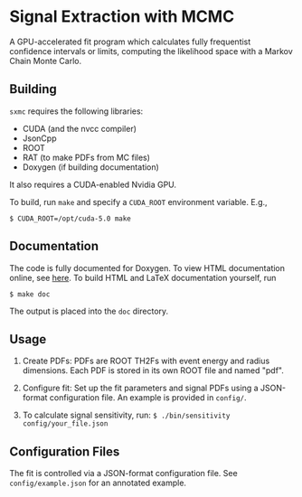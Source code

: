Signal Extraction with MCMC
===========================
A GPU-accelerated fit program which calculates fully frequentist confidence
intervals or limits, computing the likelihood space with a Markov Chain
Monte Carlo.

Building
--------
`sxmc` requires the following libraries:

* CUDA (and the nvcc compiler)
* JsonCpp
* ROOT
* RAT (to make PDFs from MC files)
* Doxygen (if building documentation)

It also requires a CUDA-enabled Nvidia GPU.

To build, run `make` and specify a `CUDA_ROOT` environment variable. E.g.,

    $ CUDA_ROOT=/opt/cuda-5.0 make

Documentation
-------------
The code is fully documented for Doxygen. To view HTML documentation online,
see [here](http://mastbaum.github.io/sxmc/doc/html). To build HTML and LaTeX
documentation yourself, run

    $ make doc

The output is placed into the `doc` directory.

Usage
-----
1. Create PDFs: PDFs are ROOT TH2Fs with event energy and radius dimensions.
   Each PDF is stored in its own ROOT file and named "pdf".

2. Configure fit: Set up the fit parameters and signal PDFs using a JSON-format
   configuration file. An example is provided in `config/`.

3. To calculate signal sensitivity, run:
   `$ ./bin/sensitivity config/your_file.json`

Configuration Files
-------------------
The fit is controlled via a JSON-format configuration file. See
`config/example.json` for an annotated example.

